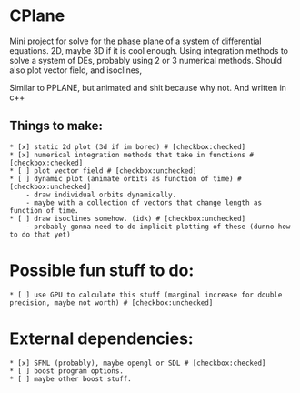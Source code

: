 # CPlane
Mini project for solve for the phase plane of a system of differential equations. 2D, maybe 3D if it is cool enough. Using integration methods to solve a system of DEs, probably using 2 or 3 numerical methods.
Should also plot vector field, and isoclines,

Similar to PPLANE, but animated and shit because why not. And written in c++



## Things to make: 
	* [x] static 2d plot (3d if im bored) # [checkbox:checked]
	* [x] numerical integration methods that take in functions # [checkbox:checked]
	* [ ] plot vector field # [checkbox:unchecked]
	* [ ] dynamic plot (animate orbits as function of time) # [checkbox:unchecked]
		- draw individual orbits dynamically.
		- maybe with a collection of vectors that change length as function of time.
	* [ ] draw isoclines somehow. (idk) # [checkbox:unchecked]
		- probably gonna need to do implicit plotting of these (dunno how to do that yet)

# Possible fun stuff to do:
	* [ ] use GPU to calculate this stuff (marginal increase for double precision, maybe not worth) # [checkbox:unchecked]

# External dependencies:
	* [x] SFML (probably), maybe opengl or SDL # [checkbox:checked]
	* [ ] boost program options.
	* [ ] maybe other boost stuff.
